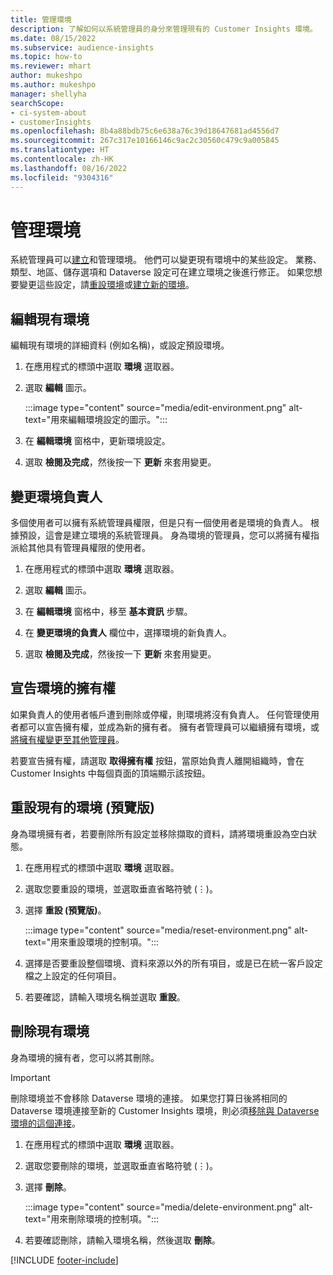 ```yaml
---
title: 管理環境
description: 了解如何以系統管理員的身分來管理現有的 Customer Insights 環境。
ms.date: 08/15/2022
ms.subservice: audience-insights
ms.topic: how-to
ms.reviewer: mhart
author: mukeshpo
ms.author: mukeshpo
manager: shellyha
searchScope:
- ci-system-about
- customerInsights
ms.openlocfilehash: 8b4a88bdb75c6e638a76c39d18647681ad4556d7
ms.sourcegitcommit: 267c317e10166146c9ac2c30560c479c9a005845
ms.translationtype: HT
ms.contentlocale: zh-HK
ms.lasthandoff: 08/16/2022
ms.locfileid: "9304316"
---
```

# <a name="manage-environments"></a>管理環境

系統管理員可以[建立](create-environment.md)和管理環境。 他們可以變更現有環境中的某些設定。 業務、類型、地區、儲存選項和 Dataverse 設定可在建立環境之後進行修正。 如果您想要變更這些設定，請[重設環境](#reset-an-existing-environment-preview)或[建立新的環境](create-environment.md)。

## <a name="edit-an-existing-environment"></a>編輯現有環境

編輯現有環境的詳細資料 (例如名稱)，或設定預設環境。

1. 在應用程式的標頭中選取 **環境** 選取器。

1. 選取 **編輯** 圖示。

   :::image type="content" source="media/edit-environment.png" alt-text="用來編輯環境設定的圖示。":::

1. 在 **編輯環境** 窗格中，更新環境設定。

1. 選取 **檢閱及完成**，然後按一下 **更新** 來套用變更。

## <a name="change-the-owner-of-an-environment"></a>變更環境負責人

多個使用者可以擁有系統管理員權限，但是只有一個使用者是環境的負責人。 根據預設，這會是建立環境的系統管理員。 身為環境的管理員，您可以將擁有權指派給其他具有管理員權限的使用者。

1. 在應用程式的標頭中選取 **環境** 選取器。

1. 選取 **編輯** 圖示。

1. 在 **編輯環境** 窗格中，移至 **基本資訊** 步驟。

1. 在 **變更環境的負責人** 欄位中，選擇環境的新負責人。  

1. 選取 **檢閱及完成**，然後按一下 **更新** 來套用變更。

## <a name="claim-ownership-of-an-environment"></a>宣告環境的擁有權

如果負責人的使用者帳戶遭到刪除或停權，則環境將沒有負責人。 任何管理使用者都可以宣告擁有權，並成為新的擁有者。 擁有者管理員可以繼續擁有環境，或[將擁有權變更至其他管理員](#change-the-owner-of-an-environment)。

若要宣告擁有權，請選取 **取得擁有權** 按鈕，當原始負責人離開組織時，會在 Customer Insights 中每個頁面的頂端顯示該按鈕。

## <a name="reset-an-existing-environment-preview"></a>重設現有的環境 (預覽版)

身為環境擁有者，若要刪除所有設定並移除擷取的資料，請將環境重設為空白狀態。

1. 在應用程式的標頭中選取 **環境** 選取器。

1. 選取您要重設的環境，並選取垂直省略符號 (&vellip;)。

1. 選擇 **重設 (預覽版)**。

   :::image type="content" source="media/reset-environment.png" alt-text="用來重設環境的控制項。":::

1. 選擇是否要重設整個環境、資料來源以外的所有項目，或是已在統一客戶設定檔之上設定的任何項目。

1. 若要確認，請輸入環境名稱並選取 **重設**。

## <a name="delete-an-existing-environment"></a>刪除現有環境

身為環境的擁有者，您可以將其刪除。

> [!IMPORTANT]
> 刪除環境並不會移除 Dataverse 環境的連接。 如果您打算日後將相同的 Dataverse 環境連接至新的 Customer Insights 環境，則必須[移除與 Dataverse 環境的這個連接](customer-insights-dataverse.md#remove-an-existing-connection-to-a-dataverse-environment)。

1. 在應用程式的標頭中選取 **環境** 選取器。

1. 選取您要刪除的環境，並選取垂直省略符號 (&vellip;)。 

1. 選擇 **刪除**。

   :::image type="content" source="media/delete-environment.png" alt-text="用來刪除環境的控制項。":::

1. 若要確認刪除，請輸入環境名稱，然後選取 **刪除**。

[!INCLUDE [footer-include](includes/footer-banner.md)]
